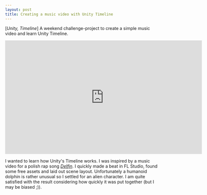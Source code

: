 ```yaml
---
layout: post
title: Creating a music video with Unity Timeline
---
```


[*Unity, Timeline*] A weekend challenge-project to create a simple music video and learn Unity Timeline.
<iframe src="https://player.vimeo.com/video/707585398?badge=0&amp;autopause=0&amp;player_id=0&amp;app_id=58479" width="640" height="370" frameborder="0" allow="autoplay; fullscreen; picture-in-picture" title="aliens &amp; stuff"></iframe>

I wanted to learn how Unity's Timeline works. I was inspired by a music video for a polish rap song [*Delfin*](https://www.youtube.com/watch?v=1YTnfIaSitk).
I quickly made a beat in FL Studio, found some free assets and laid out scene layout. Unfortunately a humanoid dolphin is rather unusual so I settled for an alien character.
I am quite satisfied with the result considering how quickly it was put together (but I may be biased ;)).